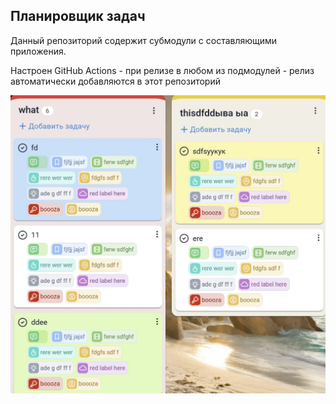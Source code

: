 ## Планировщик задач

Данный репозиторий содержит субмодули с составляющими приложения.

Настроен GitHub Actions - при релизе в любом из подмодулей - релиз автоматически добавляются в этот репозиторий

![Превью](photo_2025-05-24_22-58-07.jpg)
